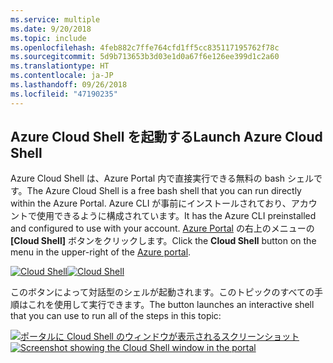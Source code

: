 ```yaml
---
ms.service: multiple
ms.date: 9/20/2018
ms.topic: include
ms.openlocfilehash: 4feb882c7ffe764cfd1ff5cc835117195762f78c
ms.sourcegitcommit: 5d9b713653b3d03e1d0a67f6e126ee399d1c2a60
ms.translationtype: HT
ms.contentlocale: ja-JP
ms.lasthandoff: 09/26/2018
ms.locfileid: "47190235"
---
```

## <a name="launch-azure-cloud-shell"></a><span data-ttu-id="5da21-101">Azure Cloud Shell を起動する</span><span class="sxs-lookup"><span data-stu-id="5da21-101">Launch Azure Cloud Shell</span></span>

<span data-ttu-id="5da21-102">Azure Cloud Shell は、Azure Portal 内で直接実行できる無料の bash シェルです。</span><span class="sxs-lookup"><span data-stu-id="5da21-102">The Azure Cloud Shell is a free bash shell that you can run directly within the Azure Portal.</span></span> <span data-ttu-id="5da21-103">Azure CLI が事前にインストールされており、アカウントで使用できるように構成されています。</span><span class="sxs-lookup"><span data-stu-id="5da21-103">It has the Azure CLI preinstalled and configured to use with your account.</span></span> <span data-ttu-id="5da21-104">[Azure Portal](https://portal.azure.com) の右上のメニューの **[Cloud Shell]** ボタンをクリックします。</span><span class="sxs-lookup"><span data-stu-id="5da21-104">Click the **Cloud Shell** button on the menu in the upper-right of the [Azure portal](https://portal.azure.com).</span></span>

<span data-ttu-id="5da21-105">[![Cloud Shell](../media/cloud-shell-try-it/cloud-shell-menu.png)](https://portal.azure.com)</span><span class="sxs-lookup"><span data-stu-id="5da21-105">[![Cloud Shell](../media/cloud-shell-try-it/cloud-shell-menu.png)](https://portal.azure.com)</span></span>

<span data-ttu-id="5da21-106">このボタンによって対話型のシェルが起動されます。このトピックのすべての手順はこれを使用して実行できます。</span><span class="sxs-lookup"><span data-stu-id="5da21-106">The button launches an interactive shell that you can use to run all of the steps in this topic:</span></span>

<span data-ttu-id="5da21-107">[![ポータルに Cloud Shell のウィンドウが表示されるスクリーンショット](../media/cloud-shell-try-it/cloud-shell-safari.png)](https://portal.azure.com)</span><span class="sxs-lookup"><span data-stu-id="5da21-107">[![Screenshot showing the Cloud Shell window in the portal](../media/cloud-shell-try-it/cloud-shell-safari.png)](https://portal.azure.com)</span></span>